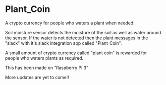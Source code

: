# Plant_Coin
A crypto currency for people who waters a plant when needed.

Soil moisture sensor detects the moisture of the soil as well as water around the sensor. If the water is not detected then the plant messages in the "slack" with it's slack integration app called "Plant_Coin".

A small amount of crypto currency called "plant coin" is rewarded for people who waters plants as required. 

This has been made on "Raspberry Pi 3"


More updates are yet to come!!

